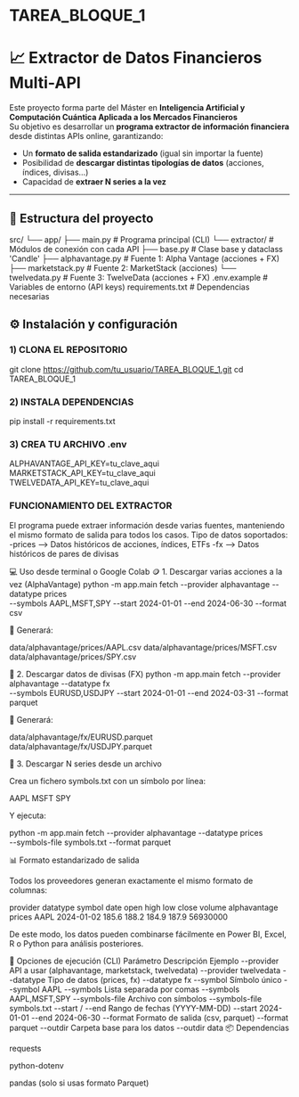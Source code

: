 # TAREA_BLOQUE_1

# 📈 Extractor de Datos Financieros Multi-API

Este proyecto forma parte del Máster en **Inteligencia Artificial y Computación Cuántica Aplicada a los Mercados Financieros**  
Su objetivo es desarrollar un **programa extractor de información financiera** desde distintas APIs online, garantizando:
- Un **formato de salida estandarizado** (igual sin importar la fuente)
- Posibilidad de **descargar distintas tipologías de datos** (acciones, índices, divisas…)
- Capacidad de **extraer N series a la vez**

---

## 🧩 Estructura del proyecto
src/
└── app/
├── main.py # Programa principal (CLI)
└── extractor/ # Módulos de conexión con cada API
├── base.py # Clase base y dataclass 'Candle'
├── alphavantage.py # Fuente 1: Alpha Vantage (acciones + FX)
├── marketstack.py # Fuente 2: MarketStack (acciones)
└── twelvedata.py # Fuente 3: TwelveData (acciones + FX)
.env.example # Variables de entorno (API keys)
requirements.txt # Dependencias necesarias


## ⚙️ Instalación y configuración

### 1️) CLONA EL REPOSITORIO
git clone https://github.com/tu_usuario/TAREA_BLOQUE_1.git
cd TAREA_BLOQUE_1
### 2) INSTALA DEPENDENCIAS
pip install -r requirements.txt
### 3) CREA TU ARCHIVO .env
ALPHAVANTAGE_API_KEY=tu_clave_aqui
MARKETSTACK_API_KEY=tu_clave_aqui
TWELVEDATA_API_KEY=tu_clave_aqui

### FUNCIONAMIENTO DEL EXTRACTOR
El programa puede extraer información desde varias fuentes, manteniendo el mismo formato de salida para todos los casos.
Tipo de datos soportados: 
-prices --> Datos históricos de acciones, índices, ETFs
-fx --> Datos históricos de pares de divisas 

💻 Uso desde terminal o Google Colab
🪙 1. Descargar varias acciones a la vez (AlphaVantage)
python -m app.main fetch --provider alphavantage --datatype prices \
  --symbols AAPL,MSFT,SPY --start 2024-01-01 --end 2024-06-30 --format csv


📂 Generará:

data/alphavantage/prices/AAPL.csv
data/alphavantage/prices/MSFT.csv
data/alphavantage/prices/SPY.csv

💱 2. Descargar datos de divisas (FX)
python -m app.main fetch --provider alphavantage --datatype fx \
  --symbols EURUSD,USDJPY --start 2024-01-01 --end 2024-03-31 --format parquet


📂 Generará:

data/alphavantage/fx/EURUSD.parquet
data/alphavantage/fx/USDJPY.parquet

📁 3. Descargar N series desde un archivo

Crea un fichero symbols.txt con un símbolo por línea:

AAPL
MSFT
SPY


Y ejecuta:

python -m app.main fetch --provider alphavantage --datatype prices \
  --symbols-file symbols.txt --format parquet

📊 Formato estandarizado de salida

Todos los proveedores generan exactamente el mismo formato de columnas:

provider	datatype	symbol	date	open	high	low	close	volume
alphavantage	prices	AAPL	2024-01-02	185.6	188.2	184.9	187.9	56930000

De este modo, los datos pueden combinarse fácilmente en Power BI, Excel, R o Python para análisis posteriores.

🚀 Opciones de ejecución (CLI)
Parámetro	Descripción	Ejemplo
--provider	API a usar (alphavantage, marketstack, twelvedata)	--provider twelvedata
--datatype	Tipo de datos (prices, fx)	--datatype fx
--symbol	Símbolo único	--symbol AAPL
--symbols	Lista separada por comas	--symbols AAPL,MSFT,SPY
--symbols-file	Archivo con símbolos	--symbols-file symbols.txt
--start / --end	Rango de fechas (YYYY-MM-DD)	--start 2024-01-01 --end 2024-06-30
--format	Formato de salida (csv, parquet)	--format parquet
--outdir	Carpeta base para los datos	--outdir data
📦 Dependencias

requests

python-dotenv

pandas (solo si usas formato Parquet)

